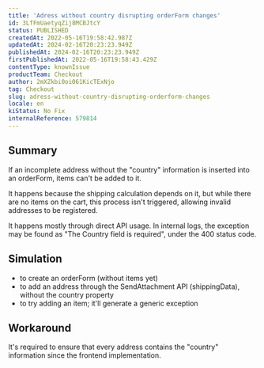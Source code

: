 ```yaml
---
title: 'Adress without country disrupting orderForm changes'
id: 3LfFmUaetyqZij8MCBJtcY
status: PUBLISHED
createdAt: 2022-05-16T19:58:42.987Z
updatedAt: 2024-02-16T20:23:23.949Z
publishedAt: 2024-02-16T20:23:23.949Z
firstPublishedAt: 2022-05-16T19:58:43.429Z
contentType: knownIssue
productTeam: Checkout
author: 2mXZkbi0oi061KicTExNjo
tag: Checkout
slug: adress-without-country-disrupting-orderform-changes
locale: en
kiStatus: No Fix
internalReference: 579814
---
```


## Summary


If an incomplete address without the "country" information is inserted into an orderForm, items can't be added to it.

It happens because the shipping calculation depends on it, but while there are no items on the cart, this process isn't triggered, allowing invalid addresses to be registered.

It happens mostly through direct API usage. In internal logs, the exception may be found as "The Country field is required", under the 400 status code.



## Simulation



- to create an orderForm (without items yet)
- to add an address through the SendAttachment API (shippingData), without the country property
- to try adding an item; it'll generate a generic exception



## Workaround


It's required to ensure that every address contains the "country" information since the frontend implementation.

